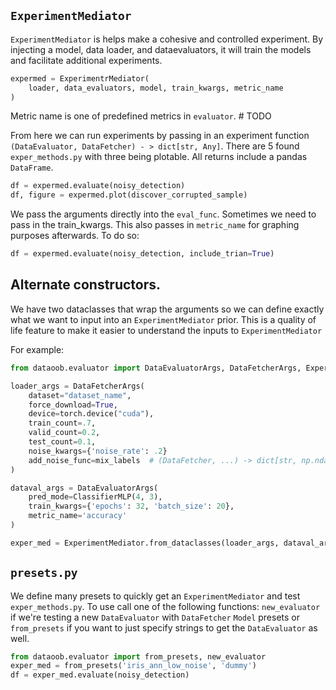 
## `ExperimentMediator`
`ExperimentMediator` is helps make a cohesive and controlled experiment. By injecting a model, data loader, and dataevaluators, it will train the models and facilitate additional experiments.
```python
expermed = ExperimentrMediator(
    loader, data_evaluators, model, train_kwargs, metric_name
)
```
Metric name is one of predefined metrics in `evaluator`. # TODO


From here we can run experiments by passing in an experiment function `(DataEvaluator, DataFetcher) - > dict[str, Any]`. There are 5 found `exper_methods.py` with three being plotable. All returns include a pandas `DataFrame`.
```python
df = expermed.evaluate(noisy_detection)
df, figure = expermed.plot(discover_corrupted_sample)
```

We pass the arguments directly into the `eval_func`. Sometimes we need to pass in the train_kwargs. This also passes in `metric_name` for graphing purposes afterwards. To do so:
```python
df = expermed.evaluate(noisy_detection, include_trian=True)
```

## Alternate constructors.

We have two dataclasses that wrap the arguments so we can define exactly what we want to input into an `ExperimentMediator` prior. This is a quality of life feature to make it easier to understand the inputs to `ExperimentMediator`

For example:
```python
from dataoob.evaluator import DataEvaluatorArgs, DataFetcherArgs, ExperimentMediator

loader_args = DataFetcherArgs(
    dataset="dataset_name",
    force_download=True,
    device=torch.device("cuda"),
    train_count=.7,
    valid_count=0.2,
    test_count=0.1,
    noise_kwargs={'noise_rate': .2}
    add_noise_func=mix_labels  # (DataFetcher, ...) -> dict[str, np.ndarray]
)

dataval_args = DataEvaluatorArgs(
    pred_mode=ClassifierMLP(4, 3),
    train_kwargs={'epochs': 32, 'batch_size': 20},
    metric_name='accuracy'
)

exper_med = ExperimentMediator.from_dataclasses(loader_args, dataval_args)
```

## `presets.py`
We define many presets to quickly get an `ExperimentMediator` and test `exper_methods.py`. To use call one of the following functions: `new_evaluator` if we're testing a new `DataEvaluator` with `DataFetcher` `Model` presets or `from_presets` if you want to just specify strings to get the `DataEvaluator` as well.
```python
from dataoob.evaluator import from_presets, new_evaluator
exper_med = from_presets('iris_ann_low_noise', 'dummy')
df = exper_med.evaluate(noisy_detection)

```